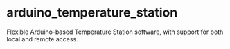 # arduino_temperature_station
Flexible Arduino-based Temperature Station software, with support for both local and remote access.
